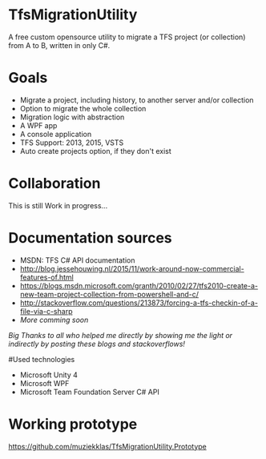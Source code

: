 # TfsMigrationUtility
A free custom opensource utility to migrate a TFS project (or collection) from A to B, written in only C#.

# Goals

- Migrate a project, including history, to another server and/or collection
- Option to migrate the whole collection
- Migration logic with abstraction
- A WPF app
- A console application
- TFS Support: 2013, 2015, VSTS
- Auto create projects option, if they don't exist
# Collaboration

This is still Work in progress...

# Documentation sources
- MSDN: TFS C# API documentation
- http://blog.jessehouwing.nl/2015/11/work-around-now-commercial-features-of.html
- https://blogs.msdn.microsoft.com/granth/2010/02/27/tfs2010-create-a-new-team-project-collection-from-powershell-and-c/
- http://stackoverflow.com/questions/213873/forcing-a-tfs-checkin-of-a-file-via-c-sharp
- *More comming soon*

*Big Thanks to all who helped me directly by showing me the light or indirectly by posting these blogs and stackoverflows!*

#Used technologies
- Microsoft Unity 4
- Microsoft WPF
- Microsoft Team Foundation Server C# API

# Working prototype
https://github.com/muziekklas/TfsMigrationUtility.Prototype
